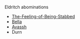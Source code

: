 Eldritch abominations
* [The-Feeling-of-Being-Stabbed](-Characters/The-Feeling-of-Being-Stabbed.md)
* [Bella](-Characters/Bella.md)
* [Avassh](../-Characters/Avassh.md)
* Durn